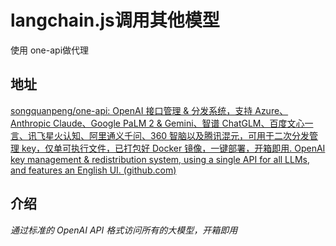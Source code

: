 # langchain.js调用其他模型

使用 one-api做代理

## 地址

[songquanpeng/one-api: OpenAI 接口管理 & 分发系统，支持 Azure、Anthropic Claude、Google PaLM 2 & Gemini、智谱 ChatGLM、百度文心一言、讯飞星火认知、阿里通义千问、360 智脑以及腾讯混元，可用于二次分发管理 key，仅单可执行文件，已打包好 Docker 镜像，一键部署，开箱即用. OpenAI key management & redistribution system, using a single API for all LLMs, and features an English UI. (github.com)](https://github.com/songquanpeng/one-api?tab=readme-ov-file)

## 介绍

*通过标准的 OpenAI API 格式访问所有的大模型，开箱即用*